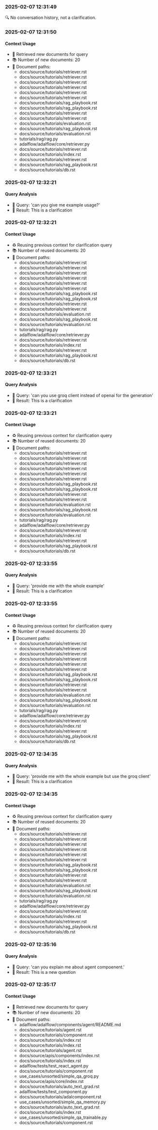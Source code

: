 
### 2025-02-07 12:31:49
🔍 No conversation history, not a clarification.

### 2025-02-07 12:31:50

#### Context Usage
- 🔎 Retrieved new documents for query
- 📚 Number of new documents: 20
- 📄 Document paths:
  - docs/source/tutorials/retriever.rst
  - docs/source/tutorials/retriever.rst
  - docs/source/tutorials/retriever.rst
  - docs/source/tutorials/retriever.rst
  - docs/source/tutorials/retriever.rst
  - docs/source/tutorials/retriever.rst
  - docs/source/tutorials/rag_playbook.rst
  - docs/source/tutorials/rag_playbook.rst
  - docs/source/tutorials/retriever.rst
  - docs/source/tutorials/retriever.rst
  - docs/source/tutorials/evaluation.rst
  - docs/source/tutorials/rag_playbook.rst
  - docs/source/tutorials/evaluation.rst
  - tutorials/rag/rag.py
  - adalflow/adalflow/core/retriever.py
  - docs/source/tutorials/retriever.rst
  - docs/source/tutorials/index.rst
  - docs/source/tutorials/retriever.rst
  - docs/source/tutorials/rag_playbook.rst
  - docs/source/tutorials/db.rst


### 2025-02-07 12:32:21

#### Query Analysis
- 🤔 Query: 'can you give me example usage?'
- 📝 Result: This is a clarification


### 2025-02-07 12:32:21

#### Context Usage
- ♻️ Reusing previous context for clarification query
- 📚 Number of reused documents: 20
- 📄 Document paths:
  - docs/source/tutorials/retriever.rst
  - docs/source/tutorials/retriever.rst
  - docs/source/tutorials/retriever.rst
  - docs/source/tutorials/retriever.rst
  - docs/source/tutorials/retriever.rst
  - docs/source/tutorials/retriever.rst
  - docs/source/tutorials/rag_playbook.rst
  - docs/source/tutorials/rag_playbook.rst
  - docs/source/tutorials/retriever.rst
  - docs/source/tutorials/retriever.rst
  - docs/source/tutorials/evaluation.rst
  - docs/source/tutorials/rag_playbook.rst
  - docs/source/tutorials/evaluation.rst
  - tutorials/rag/rag.py
  - adalflow/adalflow/core/retriever.py
  - docs/source/tutorials/retriever.rst
  - docs/source/tutorials/index.rst
  - docs/source/tutorials/retriever.rst
  - docs/source/tutorials/rag_playbook.rst
  - docs/source/tutorials/db.rst


### 2025-02-07 12:33:21

#### Query Analysis
- 🤔 Query: 'can you use groq client instead of openai for the generation'
- 📝 Result: This is a clarification


### 2025-02-07 12:33:21

#### Context Usage
- ♻️ Reusing previous context for clarification query
- 📚 Number of reused documents: 20
- 📄 Document paths:
  - docs/source/tutorials/retriever.rst
  - docs/source/tutorials/retriever.rst
  - docs/source/tutorials/retriever.rst
  - docs/source/tutorials/retriever.rst
  - docs/source/tutorials/retriever.rst
  - docs/source/tutorials/retriever.rst
  - docs/source/tutorials/rag_playbook.rst
  - docs/source/tutorials/rag_playbook.rst
  - docs/source/tutorials/retriever.rst
  - docs/source/tutorials/retriever.rst
  - docs/source/tutorials/evaluation.rst
  - docs/source/tutorials/rag_playbook.rst
  - docs/source/tutorials/evaluation.rst
  - tutorials/rag/rag.py
  - adalflow/adalflow/core/retriever.py
  - docs/source/tutorials/retriever.rst
  - docs/source/tutorials/index.rst
  - docs/source/tutorials/retriever.rst
  - docs/source/tutorials/rag_playbook.rst
  - docs/source/tutorials/db.rst


### 2025-02-07 12:33:55

#### Query Analysis
- 🤔 Query: 'provide me with the whole example'
- 📝 Result: This is a clarification


### 2025-02-07 12:33:55

#### Context Usage
- ♻️ Reusing previous context for clarification query
- 📚 Number of reused documents: 20
- 📄 Document paths:
  - docs/source/tutorials/retriever.rst
  - docs/source/tutorials/retriever.rst
  - docs/source/tutorials/retriever.rst
  - docs/source/tutorials/retriever.rst
  - docs/source/tutorials/retriever.rst
  - docs/source/tutorials/retriever.rst
  - docs/source/tutorials/rag_playbook.rst
  - docs/source/tutorials/rag_playbook.rst
  - docs/source/tutorials/retriever.rst
  - docs/source/tutorials/retriever.rst
  - docs/source/tutorials/evaluation.rst
  - docs/source/tutorials/rag_playbook.rst
  - docs/source/tutorials/evaluation.rst
  - tutorials/rag/rag.py
  - adalflow/adalflow/core/retriever.py
  - docs/source/tutorials/retriever.rst
  - docs/source/tutorials/index.rst
  - docs/source/tutorials/retriever.rst
  - docs/source/tutorials/rag_playbook.rst
  - docs/source/tutorials/db.rst


### 2025-02-07 12:34:35

#### Query Analysis
- 🤔 Query: 'provide me with the whole example but  use the groq client'
- 📝 Result: This is a clarification


### 2025-02-07 12:34:35

#### Context Usage
- ♻️ Reusing previous context for clarification query
- 📚 Number of reused documents: 20
- 📄 Document paths:
  - docs/source/tutorials/retriever.rst
  - docs/source/tutorials/retriever.rst
  - docs/source/tutorials/retriever.rst
  - docs/source/tutorials/retriever.rst
  - docs/source/tutorials/retriever.rst
  - docs/source/tutorials/retriever.rst
  - docs/source/tutorials/rag_playbook.rst
  - docs/source/tutorials/rag_playbook.rst
  - docs/source/tutorials/retriever.rst
  - docs/source/tutorials/retriever.rst
  - docs/source/tutorials/evaluation.rst
  - docs/source/tutorials/rag_playbook.rst
  - docs/source/tutorials/evaluation.rst
  - tutorials/rag/rag.py
  - adalflow/adalflow/core/retriever.py
  - docs/source/tutorials/retriever.rst
  - docs/source/tutorials/index.rst
  - docs/source/tutorials/retriever.rst
  - docs/source/tutorials/rag_playbook.rst
  - docs/source/tutorials/db.rst


### 2025-02-07 12:35:16

#### Query Analysis
- 🤔 Query: 'can you explain me about agent compoenent.'
- 📝 Result: This is a new question


### 2025-02-07 12:35:17

#### Context Usage
- 🔎 Retrieved new documents for query
- 📚 Number of new documents: 20
- 📄 Document paths:
  - adalflow/adalflow/components/agent/README.md
  - docs/source/tutorials/agent.rst
  - docs/source/tutorials/component.rst
  - docs/source/tutorials/index.rst
  - docs/source/tutorials/index.rst
  - docs/source/tutorials/agent.rst
  - docs/source/apis/components/index.rst
  - docs/source/tutorials/index.rst
  - adalflow/tests/test_react_agent.py
  - docs/source/tutorials/component.rst
  - use_cases/unsorted/simple_qa_groq.py
  - docs/source/apis/core/index.rst
  - docs/source/tutorials/auto_text_grad.rst
  - adalflow/tests/test_component.py
  - docs/source/tutorials/adalcomponent.rst
  - use_cases/unsorted/simple_qa_memory.py
  - docs/source/tutorials/auto_text_grad.rst
  - docs/source/tutorials/index.rst
  - use_cases/unsorted/simple_qa_trainable.py
  - docs/source/tutorials/component.rst

